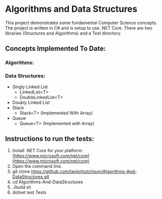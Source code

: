# Algorithms and Data Structures

This project demonstrates some fundamental Computer Science concepts. The project is written in C# and is setup to use .NET Core. There are two libraries (Structures and Algorithms) and a Test directory.

## Concepts Implemented To Date: 
### Algorithms:

### Data Structures:
 - Singly Linked List
    - LinkedList&lt;T&gt;
    - DoubleLinkedList&lt;T&gt;
 - Doubly Linked List
 - Stack
    - Stack&lt;T&gt; (Implemented With Array)
 - Queue
    - Queue&lt;T&gt; (Implemented with Array)

## Instructions to run the tests:
1. Install .NET Core for your platform: [https://www.microsoft.com/net/core](https://www.microsoft.com/net/core)
2. Open the command line.
3. git clone https://github.com/taylorhutchison/Algorithms-And-DataStructures.git
4. cd Algorithms-And-DataStructures
5. ./build.sh
6. dotnet test Tests 